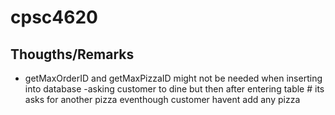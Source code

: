 # cpsc4620

## Thougths/Remarks
- getMaxOrderID and getMaxPizzaID might not be needed when inserting into database
-asking customer to dine but then after entering table # its asks for another pizza eventhough customer havent add any pizza
